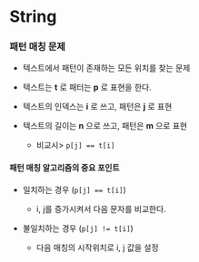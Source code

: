 # String

### 패턴 매칭 문제

- 텍스트에서 패턴이 존재하는 모든 위치를 찾는 문제

- 텍스트는 **t** 로 패터는 **p** 로 표현을 한다.

- 텍스트의 인덱스는 **i** 로 쓰고, 패턴은 **j** 로 표현

- 텍스트의 길이는 **n** 으로 쓰고, 패턴은 **m** 으로 표현
  
  - 비교시>  `p[j] == t[i]`



#### 패턴 매칭 알고리즘의 중요 포인트

- 일치하는 경우 (`p[j] == t[i]`)
  
  - i, j를 증가시켜서 다음 문자를 비교한다.

- 불일치하는 경우 (`p[j] != t[i]`)
  
  - 다음 매칭의 시작위치로 i, j 값을 설정
